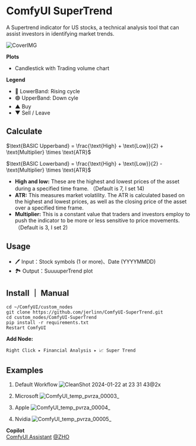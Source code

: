 # ComfyUI SuperTrend
A Supertrend indicator for US stocks, a technical analysis tool that can assist investors in identifying market trends.

![CoverIMG](https://github.com/jerlinn/ComfyUI-SuperTrend/assets/91647085/7de1079c-5d33-40bb-ac0d-419a6c830e26)

**Plots**
- Candlestick with Trading volume chart

**Legend**
- 🔴 LowerBand: Rising cycle
- 🟢 UpperBand: Down cyle
- ▲ Buy
- ▼ Sell / Leave

## Calculate
$\text{BASIC Upperband} = \frac{\text{High} + \text{Low}}{2} + \text{Multiplier} \times \text{ATR}$  

$\text{BASIC Lowerband} = \frac{\text{High} + \text{Low}}{2} - \text{Multiplier} \times \text{ATR}$ 
- **High and low:** These are the highest and lowest prices of the asset during a specified time frame. （Default is 7, I set 14)
- **ATR:** This measures market volatility. The ATR is calculated based on the highest and lowest prices, as well as the closing price of the asset over a specified time frame.  
- **Multiplier:** This is a constant value that traders and investors employ to push the indicator to be more or less sensitive to price movements.（Default is 3, I set 2)
  
## Usage
- 🖊️ Input：Stock symbols (1 or more)、Date (YYYYMMDD)
- 🏞️ Output：SuuuuperTrend plot

## Install ｜ Manual
```
cd ~/ComfyUI/custom_nodes
git clone https://github.com/jerlinn/ComfyUI-SuperTrend.git
cd custom_nodes/ComfyUI-SuperTrend
pip install -r requirements.txt
Restart ComfyUI
```
**Add Node:**

```
Right Click ▸ Financial Analysis ▸ 📈 Super Trend
```

## Examples

1. Default Workflow
![CleanShot 2024-01-22 at 23 31 43@2x](https://github.com/jerlinn/ComfyUI-SuperTrend/assets/91647085/4102876e-4cd7-47ac-b6ee-532458f2b9e8)

2. Microsoft
![ComfyUI_temp_pvrza_00003_](https://github.com/jerlinn/ComfyUI-SuperTrend/assets/91647085/26978757-b34f-46da-a050-8af054d97c55)

3. Apple
![ComfyUI_temp_pvrza_00004_](https://github.com/jerlinn/ComfyUI-SuperTrend/assets/91647085/7629d8c7-a2c0-4bbf-923a-168c90003f1a)

4. Nvidia
![ComfyUI_temp_pvrza_00005_](https://github.com/jerlinn/ComfyUI-SuperTrend/assets/91647085/182f9a19-4e90-4444-86d4-dd0af389374f)


**Copilot**  
[ComfyUI Assistant](https://chat.openai.com/g/g-B3qi2zKGB-comfyui-assistant)  [@ZHO](https://twitter.com/ZHOZHO672070)
